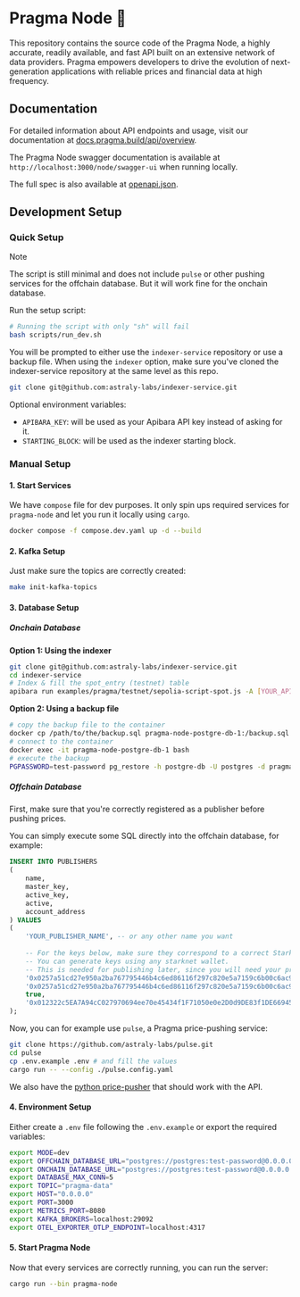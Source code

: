 # Pragma Node 🧩

This repository contains the source code of the Pragma Node, a highly accurate, readily available, and fast API built on an extensive network of data providers. Pragma empowers developers to drive the evolution of next-generation applications with reliable prices and financial data at high frequency.

## Documentation

For detailed information about API endpoints and usage, visit our documentation at [docs.pragma.build/api/overview](https://docs.pragma.build/api/overview).

The Pragma Node swagger documentation is available at `http://localhost:3000/node/swagger-ui` when running locally.

The full spec is also available at [openapi.json](./openapi.json).

## Development Setup

### Quick Setup

> [!NOTE]
> The script is still minimal and does not include `pulse` or other pushing services for the offchain database.
> But it will work fine for the onchain database.

Run the setup script:

```bash
# Running the script with only "sh" will fail
bash scripts/run_dev.sh
```

You will be prompted to either use the `indexer-service` repository or use a backup file.
When using the `indexer` option, make sure you've cloned the indexer-service repository at the same level as this repo.

```bash
git clone git@github.com:astraly-labs/indexer-service.git
```

Optional environment variables:
- `APIBARA_KEY`: will be used as your Apibara API key instead of asking for it.
- `STARTING_BLOCK`: will be used as the indexer starting block.

### Manual Setup

#### 1. Start Services

We have `compose` file for dev purposes. It only spin ups required services for `pragma-node` and let you run it locally using `cargo`.

```bash
docker compose -f compose.dev.yaml up -d --build
```

#### 2. Kafka Setup

Just make sure the topics are correctly created:

```sh
make init-kafka-topics
```

#### 3. Database Setup

##### Onchain Database

**Option 1: Using the indexer**
```bash
git clone git@github.com:astraly-labs/indexer-service.git
cd indexer-service
# Index & fill the spot_entry (testnet) table
apibara run examples/pragma/testnet/sepolia-script-spot.js -A [YOUR_APIBARA_API_KEY] --connection-string postgres://postgres:test-password@localhost:5432/pragma --table-name spot_entry --timeout-duration-seconds=240
```

**Option 2: Using a backup file**
```bash
# copy the backup file to the container
docker cp /path/to/the/backup.sql pragma-node-postgre-db-1:/backup.sql
# connect to the container
docker exec -it pragma-node-postgre-db-1 bash
# execute the backup
PGPASSWORD=test-password pg_restore -h postgre-db -U postgres -d pragma /backup.sql
```

##### Offchain Database

First, make sure that you're correctly registered as a publisher before pushing prices.

You can simply execute some SQL directly into the offchain database, for example:

```sql
INSERT INTO PUBLISHERS
(
    name,
    master_key,
    active_key,
    active,
    account_address
) VALUES
(
    'YOUR_PUBLISHER_NAME', -- or any other name you want
    
    -- For the keys below, make sure they correspond to a correct Starknet Account.
    -- You can generate keys using any starknet wallet.
    -- This is needed for publishing later, since you will need your private key.
    '0x0257a51cd27e950a2ba767795446b4c6ed86116f297c820e5a7159c6b00c6ac9',
    '0x0257a51cd27e950a2ba767795446b4c6ed86116f297c820e5a7159c6b00c6ac9',
    true,
    '0x012322c5EA7A94cC027970694ee70e45434f1F71050e0e2D0d9DE83f1DE66945'
);
```

Now, you can for example use `pulse`, a Pragma price-pushing service:

```bash
git clone https://github.com/astraly-labs/pulse.git
cd pulse
cp .env.example .env # and fill the values
cargo run -- --config ./pulse.config.yaml
```

We also have the [python price-pusher](https://github.com/astraly-labs/pragma-sdk/tree/master/price-pusher) that should work with the API.

#### 4. Environment Setup

Either create a `.env` file following the `.env.example` or export the required variables:

```bash
export MODE=dev
export OFFCHAIN_DATABASE_URL="postgres://postgres:test-password@0.0.0.0:5432/pragma"
export ONCHAIN_DATABASE_URL="postgres://postgres:test-password@0.0.0.0:5433/pragma"
export DATABASE_MAX_CONN=5
export TOPIC="pragma-data"
export HOST="0.0.0.0"
export PORT=3000
export METRICS_PORT=8080
export KAFKA_BROKERS=localhost:29092
export OTEL_EXPORTER_OTLP_ENDPOINT=localhost:4317
```


#### 5. Start Pragma Node

Now that every services are correctly running, you can run the server:

```bash
cargo run --bin pragma-node
```
